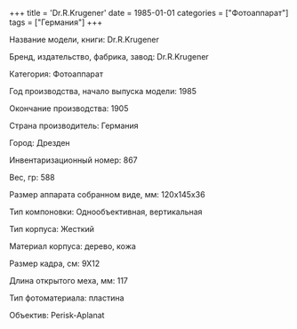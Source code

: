 +++
title = 'Dr.R.Krugener'
date = 1985-01-01
categories = ["Фотоаппарат"]
tags = ["Германия"]
+++

Название модели, книги: Dr.R.Krugener

Бренд, издательство, фабрика, завод: Dr.R.Krugener

Категория: Фотоаппарат

Год производства, начало выпуска модели: 1985

Окончание производства: 1905

Страна производитель: Германия

Город: Дрезден

Инвентаризационный номер: 867

Вес, гр: 588

Размер аппарата  собранном виде, мм: 120х145х36

Тип компоновки: Однообъективная, вертикальная

Тип корпуса: Жесткий

Материал корпуса: дерево, кожа

Размер кадра, см: 9Х12

Длина открытого меха, мм: 117

Тип фотоматериала: пластина

Объектив: Perisk-Aplanat

